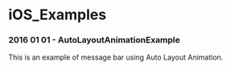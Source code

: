 # iOS_Examples
<h3>2016 01 01 - AutoLayoutAnimationExample</h3>
This is an example of message bar using Auto Layout Animation.

<img src="http://cdn.makeagif.com/media/1-01-2016/iIeP3P.gif" alt=""></a>
